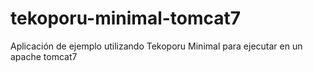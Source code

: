 tekoporu-minimal-tomcat7
========================

Aplicación de ejemplo utilizando Tekoporu Minimal para ejecutar en un apache tomcat7
